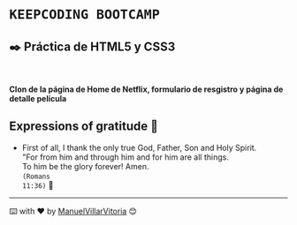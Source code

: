 # `KEEPCODING BOOTCAMP`


## ✒️ Práctica de HTML5 y CSS3 

<br />

**Clon de la página de Home de Netflix, formulario de resgistro y página de detalle película**<br />
   
   


## Expressions of gratitude 🎁

* First of all, I thank the only true God, Father, Son and Holy Spirit. <br />
"For from him and through him and for him are all things. <br />
To him be the glory forever! Amen. <br />
<code>(Romans 11:36)</code> 📢

---
⌨️ with ❤️ by [ManuelVillarVitoria](https://github.com/ManuelVillarVitoria) 😊

